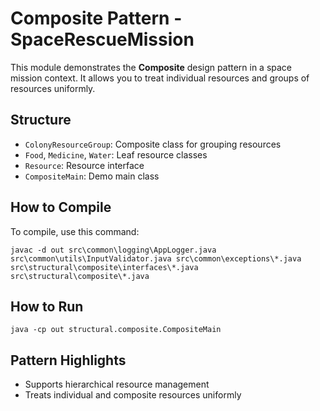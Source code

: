 # Composite Pattern - SpaceRescueMission

This module demonstrates the **Composite** design pattern in a space mission context. It allows you to treat individual resources and groups of resources uniformly.

## Structure
- `ColonyResourceGroup`: Composite class for grouping resources
- `Food`, `Medicine`, `Water`: Leaf resource classes
- `Resource`: Resource interface
- `CompositeMain`: Demo main class

## How to Compile
To compile, use this command:
```
javac -d out src\common\logging\AppLogger.java src\common\utils\InputValidator.java src\common\exceptions\*.java src\structural\composite\interfaces\*.java src\structural\composite\*.java
```

## How to Run
```
java -cp out structural.composite.CompositeMain
```

## Pattern Highlights
- Supports hierarchical resource management
- Treats individual and composite resources uniformly
